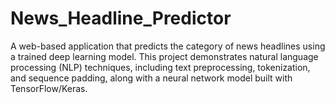 # News_Headline_Predictor
A web-based application that predicts the category of news headlines using a trained deep learning model. This project demonstrates natural language processing (NLP) techniques, including text preprocessing, tokenization, and sequence padding, along with a neural network model built with TensorFlow/Keras.
